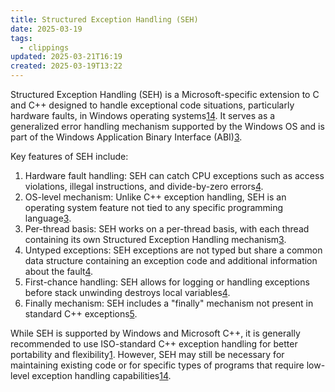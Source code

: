 ```yaml
---
title: Structured Exception Handling (SEH)
date: 2025-03-19
tags:
  - clippings
updated: 2025-03-21T16:19
created: 2025-03-19T13:22
---
```

Structured Exception Handling (SEH) is a Microsoft-specific extension to C and C++ designed to handle exceptional code situations, particularly hardware faults, in Windows operating systems[1](https://learn.microsoft.com/en-us/cpp/cpp/structured-exception-handling-c-cpp?view=msvc-170)[4](https://stackoverflow.com/questions/2782915/what-should-i-know-about-structured-exceptions-seh-in-c). It serves as a generalized error handling mechanism supported by the Windows OS and is part of the Windows Application Binary Interface (ABI)[3](https://limbioliong.wordpress.com/2022/01/09/understanding-windows-structured-exception-handling-part-1/).

Key features of SEH include:

1. Hardware fault handling: SEH can catch CPU exceptions such as access violations, illegal instructions, and divide-by-zero errors[4](https://stackoverflow.com/questions/2782915/what-should-i-know-about-structured-exceptions-seh-in-c).
2. OS-level mechanism: Unlike C++ exception handling, SEH is an operating system feature not tied to any specific programming language[3](https://limbioliong.wordpress.com/2022/01/09/understanding-windows-structured-exception-handling-part-1/).
3. Per-thread basis: SEH works on a per-thread basis, with each thread containing its own Structured Exception Handling mechanism[3](https://limbioliong.wordpress.com/2022/01/09/understanding-windows-structured-exception-handling-part-1/).
4. Untyped exceptions: SEH exceptions are not typed but share a common data structure containing an exception code and additional information about the fault[4](https://stackoverflow.com/questions/2782915/what-should-i-know-about-structured-exceptions-seh-in-c).
5. First-chance handling: SEH allows for logging or handling exceptions before stack unwinding destroys local variables[4](https://stackoverflow.com/questions/2782915/what-should-i-know-about-structured-exceptions-seh-in-c).
6. Finally mechanism: SEH includes a "finally" mechanism not present in standard C++ exceptions[5](https://en.wikipedia.org/wiki/Microsoft-specific_exception_handling_mechanisms).

While SEH is supported by Windows and Microsoft C++, it is generally recommended to use ISO-standard C++ exception handling for better portability and flexibility[1](https://learn.microsoft.com/en-us/cpp/cpp/structured-exception-handling-c-cpp?view=msvc-170). However, SEH may still be necessary for maintaining existing code or for specific types of programs that require low-level exception handling capabilities[1](https://learn.microsoft.com/en-us/cpp/cpp/structured-exception-handling-c-cpp?view=msvc-170)[4](https://stackoverflow.com/questions/2782915/what-should-i-know-about-structured-exceptions-seh-in-c).
